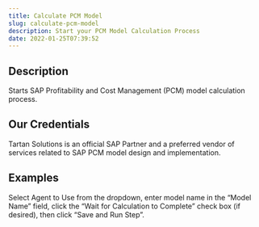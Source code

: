 ```yaml
---
title: Calculate PCM Model
slug: calculate-pcm-model
description: Start your PCM Model Calculation Process
date: 2022-01-25T07:39:52
---
```



## Description


Starts SAP Profitability and Cost Management (PCM) model calculation process.



## Our Credentials


Tartan Solutions is an official SAP Partner and a preferred vendor of services related to SAP PCM model design and implementation.







## Examples


Select Agent to Use from the dropdown, enter model name in the “Model Name” field, click the “Wait for Calculation to Complete” check box (if desired), then click “Save and Run Step”.





